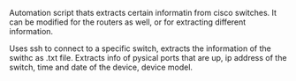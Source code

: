 Automation script thats extracts certain informatin from cisco switches. It can be modified for the routers as well, or for extracting different information.

Uses ssh to connect to a specific switch, extracts the information of the swithc as .txt file.
Extracts info of pysical ports that are up, ip address of the switch, time and date of the device, device model.